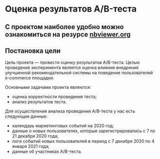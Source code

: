 # Оценка результатов A/B-теста
## С проектом наиболее удобно можно ознакомиться на резурсе [nbviewer.org](https://nbviewer.org/github/MaksimPerapialitsa/data_analysis_projects/blob/main/ab_test_recommend_sys/ab_test_recommend_sys.ipynb)
## Постановка цели

Цель проекта — провести оценку результатов A/B-теста. Целью проведения эксперимента является оценка влияния внедрения улучшенной рекомендательной системы на поведение пользователей e-commerce площадки.

Основными задачами проекта являются:
- оценка корректности проведения теста;
- анализ результатов теста.

Для осуществления анализа проведения A/B-теста у нас есть следующие данные:
- календарь маркетинговых событий на 2020 год;
- данные о новых пользователях, которые зарегистрировались с 7 по 21 декабря 2020 года;
- логи событий новых пользователей в период с 7 декабря 2020 по 4 января 2021 года;
- данные об участниках A/B-теста.

